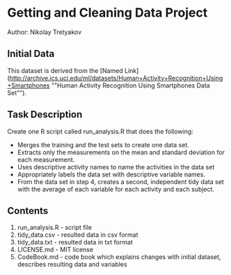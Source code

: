 # Getting and Cleaning Data Project

Author: Nikolay Tretyakov

## Initial Data

This dataset is derived from the [Named Link](http://archive.ics.uci.edu/ml/datasets/Human+Activity+Recognition+Using+Smartphones ""Human Activity Recognition Using Smartphones Data Set"").

## Task Description

Create one R script called run_analysis.R that does the following:

- Merges the training and the test sets to create one data set.
- Extracts only the measurements on the mean and standard deviation for each measurement.
- Uses descriptive activity names to name the activities in the data set
- Appropriately labels the data set with descriptive variable names.
- From the data set in step 4, creates a second, independent tidy data set with the average of each variable for each activity and each subject.

## Contents

1. run_analysis.R - script file
2. tidy_data.csv - resulted data in csv format
3. tidy_data.txt - resulted data in txt format
4. LICENSE.md - MIT license
5. CodeBook.md - code book which explains changes with initial dataset, describes resulting data and variables 
